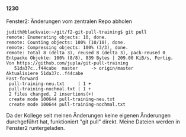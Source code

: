 #### 1230

Fenster2: Änderungen vom zentralen Repo abholen

```
judith@blackvaio:~/git/f2-git-pull-training$ git pull
remote: Enumerating objects: 10, done.
remote: Counting objects: 100% (10/10), done.
remote: Compressing objects: 100% (3/3), done.
remote: Total 8 (delta 3), reused 8 (delta 3), pack-reused 0
Entpacke Objekte: 100% (8/8), 839 Bytes | 209.00 KiB/s, Fertig.
Von https://github.com/jupla/git-pull-training
   51da37c..f44cabe  master     -> origin/master
Aktualisiere 51da37c..f44cabe
Fast-forward
 pull-training-neu.txt     | 1 +
 pull-training-nochmal.txt | 1 +
 2 files changed, 2 insertions(+)
 create mode 100644 pull-training-neu.txt
 create mode 100644 pull-training-nochmal.txt
```

Da der Kollege seit meinen Änderungen keine eigenen Änderungen durchgeführt hat, funktioniert "git pull" direkt. 
Meine Dateien werden in Fenster2 runtergeladen.
